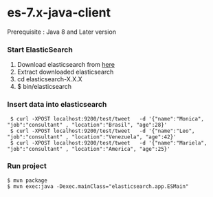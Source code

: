 # es-7.x-java-client
 Prerequisite : Java 8 and Later version 

### Start ElasticSearch
1) Download elasticsearch from [here](https://www.elastic.co/downloads/elasticsearch)   
2) Extract downloaded elasticsearch     
3) cd elasticsearch-X.X.X       
4) $ bin/elasticsearch     

### Insert data into elasticsearch
     $ curl -XPOST localhost:9200/test/tweet   -d '{"name":"Monica", "job":"consultant" , "location":"Brasil", "age":28}'
     $ curl -XPOST localhost:9200/test/tweet   -d '{"name":"Leo", "job":"consultant" , "location":"Venezuela", "age":42}'
     $ curl -XPOST localhost:9200/test/tweet   -d '{"name":"Mariela", "job":"consultant" , "location":"America", "age":25}'
 

### Run project 
    $ mvn package
    $ mvn exec:java -Dexec.mainClass="elasticsearch.app.ESMain"

